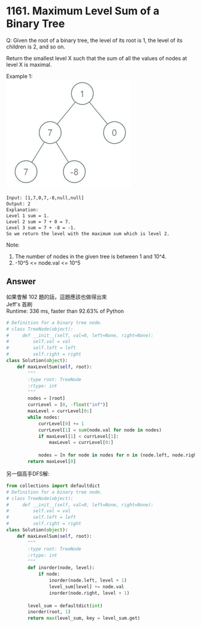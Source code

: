 # 1161. Maximum Level Sum of a Binary Tree
Q: Given the root of a binary tree, the level of its root is 1, the level of its children is 2, and so on.

Return the smallest level X such that the sum of all the values of nodes at level X is maximal.

 

Example 1:\
![img](imgs/1161.jpg)

```
Input: [1,7,0,7,-8,null,null]
Output: 2
Explanation: 
Level 1 sum = 1.
Level 2 sum = 7 + 0 = 7.
Level 3 sum = 7 + -8 = -1.
So we return the level with the maximum sum which is level 2.
``` 

Note:

1. The number of nodes in the given tree is between 1 and 10^4.
2. -10^5 <= node.val <= 10^5

## Answer
如果會解 102 題的話，這題應該也做得出來\
Jeff's 首刷\
Runtime: 336 ms, faster than 92.63% of Python
```python
# Definition for a binary tree node.
# class TreeNode(object):
#     def __init__(self, val=0, left=None, right=None):
#         self.val = val
#         self.left = left
#         self.right = right
class Solution(object):
    def maxLevelSum(self, root):
        """
        :type root: TreeNode
        :rtype: int
        """
        nodes = [root]
        currLevel = [0, -float("inf")]
        maxLevel = currLevel[0:]
        while nodes:
            currLevel[0] += 1
            currLevel[1] = sum(node.val for node in nodes)
            if maxLevel[1] < currLevel[1]:
                maxLevel = currLevel[0:]
    
            nodes = [n for node in nodes for n in (node.left, node.right) if n != None]
        return maxLevel[0]
```

另一個高手DFS解:
```python
from collections import defaultdict
# Definition for a binary tree node.
# class TreeNode(object):
#     def __init__(self, val=0, left=None, right=None):
#         self.val = val
#         self.left = left
#         self.right = right
class Solution(object):
    def maxLevelSum(self, root):
        """
        :type root: TreeNode
        :rtype: int
        """
        def inorder(node, level):
            if node:
                inorder(node.left, level + 1)
                level_sum[level] += node.val
                inorder(node.right, level + 1)
            
        level_sum = defaultdict(int)
        inorder(root, 1)
        return max(level_sum, key = level_sum.get)
```